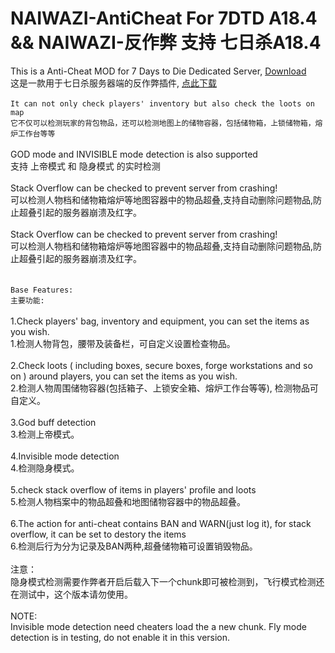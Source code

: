 # NAIWAZI-AntiCheat For 7DTD A18.4 && NAIWAZI-反作弊 支持 七日杀A18.4

This is a Anti-Cheat MOD for 7 Days to Die Dedicated Server, [Download](https://github.com/Naiwazi/NAIWAZI-AntiCheat/releases/download/v1.0.0/Naiwazi_AntiCheat.zip)<br />
这是一款用于七日杀服务器端的反作弊插件, [点此下载](https://github.com/Naiwazi/NAIWAZI-AntiCheat/releases/download/v1.0.0/Naiwazi_AntiCheat.zip)<br />
 <br />
`It can not only check players' inventory but also check the loots on map`<br />
`它不仅可以检测玩家的背包物品，还可以检测地图上的储物容器，包括储物箱，上锁储物箱，熔炉工作台等等`<br />
<br />
GOD mode and INVISIBLE mode detection is also supported<br />
支持 上帝模式 和 隐身模式 的实时检测<br />
<br />
Stack Overflow can be checked to prevent server from crashing!<br />
可以检测人物档和储物箱熔炉等地图容器中的物品超叠,支持自动删除问题物品,防止超叠引起的服务器崩溃及红字。<br />
<br />
Stack Overflow can be checked to prevent server from crashing!<br />
可以检测人物档和储物箱熔炉等地图容器中的物品超叠,支持自动删除问题物品,防止超叠引起的服务器崩溃及红字。<br />
<br />
<br />
`Base Features:`<br />
`主要功能: `<br />
<br />
1.Check players' bag, inventory and equipment, you can set the items as you wish.<br />
1.检测人物背包，腰带及装备栏，可自定义设置检查物品。<br />
<br />
2.Check loots ( including boxes, secure boxes, forge workstations and so on ) around players, you can set the items as you wish.<br />
2.检测人物周围储物容器(包括箱子、上锁安全箱、熔炉工作台等等), 检测物品可自定义。<br />
<br />
3.God buff detection<br />
3.检测上帝模式。<br /><br />
4.Invisible mode detection<br />
4.检测隐身模式。<br />
<br />
5.check stack overflow of items in players' profile and loots  <br />
5.检测人物档案中的物品超叠和地图储物容器中的物品超叠。<br />
<br />
6.The action for anti-cheat contains BAN and WARN(just log it), for stack overflow, it can be set to destory the items <br />
6.检测后行为分为记录及BAN两种,超叠储物箱可设置销毁物品。<br />
<br />
注意：<br />
隐身模式检测需要作弊者开启后载入下一个chunk即可被检测到，飞行模式检测还在测试中，这个版本请勿使用。<br />
<br />
NOTE:<br />
Invisible mode detection need cheaters load the a new chunk. Fly mode detection is in testing, do not enable it in this version.<br />
